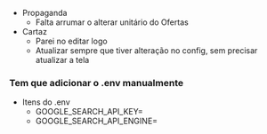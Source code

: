 - Propaganda
    - Falta arrumar o alterar unitário do Ofertas
- Cartaz
    - Parei no editar logo
    - Atualizar sempre que tiver alteração no config, sem precisar atualizar a tela 

### Tem que adicionar o .env manualmente
- Itens do .env
    - GOOGLE_SEARCH_API_KEY=<key>
    - GOOGLE_SEARCH_API_ENGINE=<key>